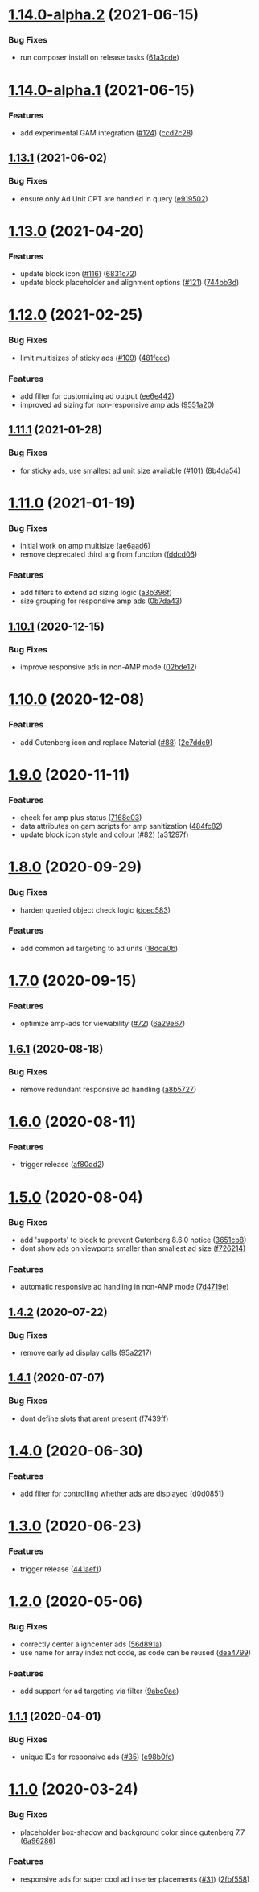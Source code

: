 # [1.14.0-alpha.2](https://github.com/Automattic/newspack-ads/compare/v1.14.0-alpha.1...v1.14.0-alpha.2) (2021-06-15)


### Bug Fixes

* run composer install on release tasks ([61a3cde](https://github.com/Automattic/newspack-ads/commit/61a3cdee7480f79058c1e9435efa191e3446dfa1))

# [1.14.0-alpha.1](https://github.com/Automattic/newspack-ads/compare/v1.13.1...v1.14.0-alpha.1) (2021-06-15)


### Features

* add experimental GAM integration ([#124](https://github.com/Automattic/newspack-ads/issues/124)) ([ccd2c28](https://github.com/Automattic/newspack-ads/commit/ccd2c282fd1690bad42ae6d00a619f9bc0a00c6d))

## [1.13.1](https://github.com/Automattic/newspack-ads/compare/v1.13.0...v1.13.1) (2021-06-02)


### Bug Fixes

* ensure only Ad Unit CPT are handled in query ([e919502](https://github.com/Automattic/newspack-ads/commit/e9195020513f2a4f052c25df3600f05bf6d75204))

# [1.13.0](https://github.com/Automattic/newspack-ads/compare/v1.12.0...v1.13.0) (2021-04-20)


### Features

* update block icon ([#116](https://github.com/Automattic/newspack-ads/issues/116)) ([6831c72](https://github.com/Automattic/newspack-ads/commit/6831c7283986d50f1bc649c35c4a95043246dcec))
* update block placeholder and alignment options ([#121](https://github.com/Automattic/newspack-ads/issues/121)) ([744bb3d](https://github.com/Automattic/newspack-ads/commit/744bb3db96388dec987578a2874bd44fe2613918))

# [1.12.0](https://github.com/Automattic/newspack-ads/compare/v1.11.1...v1.12.0) (2021-02-25)


### Bug Fixes

* limit multisizes of sticky ads ([#109](https://github.com/Automattic/newspack-ads/issues/109)) ([481fccc](https://github.com/Automattic/newspack-ads/commit/481fccc6a4db312c1c0222fdff32215a0718dd9a))


### Features

* add filter for customizing ad output ([ee6e442](https://github.com/Automattic/newspack-ads/commit/ee6e442e668c5cdedafac03a7d5752ad6ebdb15a))
* improved ad sizing for non-responsive amp ads ([9551a20](https://github.com/Automattic/newspack-ads/commit/9551a20ef7c9341ec1e15fd92abd25c15c453fc5))

## [1.11.1](https://github.com/Automattic/newspack-ads/compare/v1.11.0...v1.11.1) (2021-01-28)


### Bug Fixes

* for sticky ads, use smallest ad unit size available ([#101](https://github.com/Automattic/newspack-ads/issues/101)) ([8b4da54](https://github.com/Automattic/newspack-ads/commit/8b4da54235c0fa15fad3d8ef67791a332f65a5be))

# [1.11.0](https://github.com/Automattic/newspack-ads/compare/v1.10.1...v1.11.0) (2021-01-19)


### Bug Fixes

* initial work on amp multisize ([ae6aad6](https://github.com/Automattic/newspack-ads/commit/ae6aad6799a1207a2352821fc97a44a88dd07a5b))
* remove deprecated third arg from function ([fddcd06](https://github.com/Automattic/newspack-ads/commit/fddcd0686a10de8bd2bdd0a21e5d7913c9cd5d8e))


### Features

* add filters to extend ad sizing logic ([a3b396f](https://github.com/Automattic/newspack-ads/commit/a3b396f525b34daa31e7169deeb183c4993a9b20))
* size grouping for responsive amp ads ([0b7da43](https://github.com/Automattic/newspack-ads/commit/0b7da43b88e0e65ef4823a2206204b13b1efe9e4))

## [1.10.1](https://github.com/Automattic/newspack-ads/compare/v1.10.0...v1.10.1) (2020-12-15)


### Bug Fixes

* improve responsive ads in non-AMP mode ([02bde12](https://github.com/Automattic/newspack-ads/commit/02bde127d7500a81a6556581a2d8b7fd4fce566f))

# [1.10.0](https://github.com/Automattic/newspack-ads/compare/v1.9.0...v1.10.0) (2020-12-08)


### Features

* add Gutenberg icon and replace Material ([#88](https://github.com/Automattic/newspack-ads/issues/88)) ([2e7ddc9](https://github.com/Automattic/newspack-ads/commit/2e7ddc9b4359114315ad581651da855d52bdbf44))

# [1.9.0](https://github.com/Automattic/newspack-ads/compare/v1.8.0...v1.9.0) (2020-11-11)


### Features

* check for amp plus status ([7168e03](https://github.com/Automattic/newspack-ads/commit/7168e038a0da83ae34d24dd088667cca36d51747))
* data attributes on gam scripts for amp sanitization ([484fc82](https://github.com/Automattic/newspack-ads/commit/484fc820c052565827ac0962c43036c56e909e6f))
* update block icon style and colour ([#82](https://github.com/Automattic/newspack-ads/issues/82)) ([a31297f](https://github.com/Automattic/newspack-ads/commit/a31297f81ac9915fdb63b734dd0a9c9be8300c64))

# [1.8.0](https://github.com/Automattic/newspack-ads/compare/v1.7.0...v1.8.0) (2020-09-29)


### Bug Fixes

* harden queried object check logic ([dced583](https://github.com/Automattic/newspack-ads/commit/dced583614bac06459f07a2f5683ba51981304b1))


### Features

* add common ad targeting to ad units ([18dca0b](https://github.com/Automattic/newspack-ads/commit/18dca0b0213d70075ba3d834a651bab965ad55eb))

# [1.7.0](https://github.com/Automattic/newspack-ads/compare/v1.6.1...v1.7.0) (2020-09-15)


### Features

* optimize amp-ads for viewability ([#72](https://github.com/Automattic/newspack-ads/issues/72)) ([6a29e67](https://github.com/Automattic/newspack-ads/commit/6a29e67b052ec8b6baa7bed187cccb192e15d946))

## [1.6.1](https://github.com/Automattic/newspack-ads/compare/v1.6.0...v1.6.1) (2020-08-18)


### Bug Fixes

* remove redundant responsive ad handling ([a8b5727](https://github.com/Automattic/newspack-ads/commit/a8b5727572893f2353ccec93b02af77dd671b359))

# [1.6.0](https://github.com/Automattic/newspack-ads/compare/v1.5.0...v1.6.0) (2020-08-11)


### Features

* trigger release ([af80dd2](https://github.com/Automattic/newspack-ads/commit/af80dd25986c38724edfed1025085daefb19aeb7))

# [1.5.0](https://github.com/Automattic/newspack-ads/compare/v1.4.2...v1.5.0) (2020-08-04)


### Bug Fixes

* add 'supports' to block to prevent Gutenberg 8.6.0 notice ([3651cb8](https://github.com/Automattic/newspack-ads/commit/3651cb865cc1932ea9b842dec45bec309a05d1ca))
* dont show ads on viewports smaller than smallest ad size ([f726214](https://github.com/Automattic/newspack-ads/commit/f726214e1e229d389853f1a1daf782c266fc0bc4))


### Features

* automatic responsive ad handling in non-AMP mode ([7d4719e](https://github.com/Automattic/newspack-ads/commit/7d4719e1b394e53ecc02774f2dd077eba96a6e2b))

## [1.4.2](https://github.com/Automattic/newspack-ads/compare/v1.4.1...v1.4.2) (2020-07-22)


### Bug Fixes

* remove early ad display calls ([95a2217](https://github.com/Automattic/newspack-ads/commit/95a221767735665149b3d9a0abff8e8e831e1c2a))

## [1.4.1](https://github.com/Automattic/newspack-ads/compare/v1.4.0...v1.4.1) (2020-07-07)


### Bug Fixes

* dont define slots that arent present ([f7439ff](https://github.com/Automattic/newspack-ads/commit/f7439ffce8114a4a83c505789cd0e4d1aa25c39c))

# [1.4.0](https://github.com/Automattic/newspack-ads/compare/v1.3.0...v1.4.0) (2020-06-30)


### Features

* add filter for controlling whether ads are displayed ([d0d0851](https://github.com/Automattic/newspack-ads/commit/d0d085138950f359c03ac2f12a7a2418662bd1f6))

# [1.3.0](https://github.com/Automattic/newspack-ads/compare/v1.2.0...v1.3.0) (2020-06-23)


### Features

* trigger release ([441aef1](https://github.com/Automattic/newspack-ads/commit/441aef1e076b137138de77562cd90ab2b95c1656))

# [1.2.0](https://github.com/Automattic/newspack-ads/compare/v1.1.1...v1.2.0) (2020-05-06)


### Bug Fixes

* correctly center aligncenter ads ([56d891a](https://github.com/Automattic/newspack-ads/commit/56d891a27abdce6bd3f1e691d2288861e226665b))
* use name for array index not code, as code can be reused ([dea4799](https://github.com/Automattic/newspack-ads/commit/dea4799ad44bda4ec1df1eaac901fc8e0e7abe30))


### Features

* add support for ad targeting via filter ([9abc0ae](https://github.com/Automattic/newspack-ads/commit/9abc0ae0f950b8612a099d5f0667e8f575c3dd83))

## [1.1.1](https://github.com/Automattic/newspack-ads/compare/v1.1.0...v1.1.1) (2020-04-01)


### Bug Fixes

* unique IDs for responsive ads ([#35](https://github.com/Automattic/newspack-ads/issues/35)) ([e98b0fc](https://github.com/Automattic/newspack-ads/commit/e98b0fc0c573b80820802db50148f50af968f956))

# [1.1.0](https://github.com/Automattic/newspack-ads/compare/v1.0.0...v1.1.0) (2020-03-24)


### Bug Fixes

* placeholder box-shadow and background color since gutenberg 7.7 ([6a96286](https://github.com/Automattic/newspack-ads/commit/6a962863c9eb269e1342bcacb51b46b74125829e))


### Features

* responsive ads for super cool ad inserter placements ([#31](https://github.com/Automattic/newspack-ads/issues/31)) ([2fbf558](https://github.com/Automattic/newspack-ads/commit/2fbf5584a559962e706836b48036590a491855bf))

